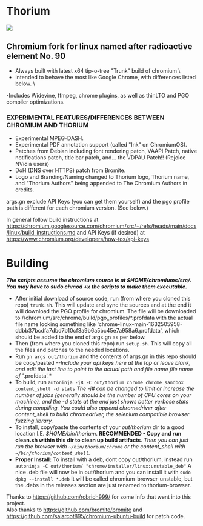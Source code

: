 # Thorium

<img src="https://github.com/Alex313031/Thorium/blob/main/logos/product_logo_128.png">

## Chromium fork for linux named after radioactive element No. 90
- Always built with latest x64 tip-o-tree "Trunk" build of chromium \
- Intended to behave the most like Google Chrome, with differences listed below. \

 -Includes Widevine, ffmpeg, chrome plugins, as well as thinLTO and PGO compiler optimizations.

### EXPERIMENTAL FEATURES/DIFFERENCES BETWEEN CHROMIUM AND THORIUM
 - Experimental MPEG-DASH.
 - Experimental PDF annotation support (called "Ink" on ChromiumOS).
 - Patches from Debian including font rendering patch, VAAPI Patch, native notifications patch, title bar patch, and... the VDPAU Patch!! (Rejoice NVidia users)
 - DoH (DNS over HTTPS) patch from Bromite.
 - Logo and Branding/Naming changed to Thorium logo, Thorium name, and "Thorium Authors" being appended to The Chromium Authors in credits.

args.gn exclude API Keys (you can get them yourself) and the pgo profile path is different for each chromium version. (See below.)

In general follow build instructions at https://chromium.googlesource.com/chromium/src/+/refs/heads/main/docs/linux/build_instructions.md and API Keys (if desired) at https://www.chromium.org/developers/how-tos/api-keys

# Building
_**The scripts assume the chromium source is at $HOME/chromiums/src/. You may have to sudo chmod +x the scripts to make them executable.**_ 
- After initial download of source code, run (from where you cloned this repo) `trunk.sh`. This will update and sync the sources and at the end it will download the PGO profile for chromium. The file will be downloaded to //chromium/src/chrome/build/pgo_profiles/*.profdata with the actual file name looking something like 'chrome-linux-main-1632505958-ddbb37bcdfa7dbd7b10cf3a9b6a5bc45e7a958a6.profdata', which should be added to the end of args.gn as per below.
- Then (from where you cloned this repo) run `setup.sh`. This will copy all the files and patches to the needed locations.
- Run `gn args out/thorium` and the contents of args.gn in this repo should be copy/pasted *--Include your api keys here at the top or leave blank, and edit the last line to point to the actual path and file name file name of '*.profdata'.*
- To build, run `autoninja -j8 -C out/thorium chrome chrome_sandbox content_shell -d stats` *The -j# can be changed to limit or increase the number of jobs (generally should be the number of CPU cores on your machine), and the -d stats at the end just shows better verbose stats during compiling. You could also append chromedriver after content_shell to build chromedriver, the selenium compatible browser fuzzing library.*
- To install, copy/paste the contents of your *out/thorium* dir to a good location I.E. *$HOME/bin/thorium*. **RECOMMENDED - Copy and run clean.sh within this dir to clean up build artifacts**. *Then you can just run the browser with `~/bin/thorium/chrome` or the content_shell with `~/bin/thorium/content_shell`.*
- **Proper Install:** To install with a deb, dont copy out/thorium, instead run `autoninja -C out/thorium/ "chrome/installer/linux:unstable_deb"` A nice .deb file will now be in out/thorium and you can install it with `sudo dpkg --install *.deb` It will be called chromium-browser-unstable, but the .debs in the releases section are just renamed to thorium-browser.

Thanks to https://github.com/robrich999/ for some info that went into this project.\
Also thanks to https://github.com/bromite/bromite and https://github.com/saiarcot895/chromium-ubuntu-build for patch code.
